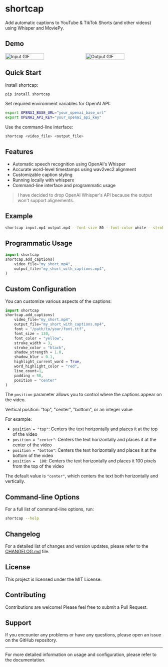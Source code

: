 # shortcap

Add automatic captions to YouTube & TikTok Shorts (and other videos) using Whisper and MoviePy.

## Demo

<div style="display: flex;">
  <img src="demo/input.gif" alt="Input GIF" style="width: 50%; margin-right: 10px;">
  <img src="demo/output.gif" alt="Output GIF" style="width: 50%;">
</div>


## Quick Start

Install shortcap:

```bash
pip install shortcap
```

Set required environment variables for OpenAI API:

```bash
export OPENAI_BASE_URL="your_openai_base_url"
export OPENAI_API_KEY="your_openai_api_key"
```

Use the command-line interface:

```bash
shortcap <video_file> <output_file>
```

## Features

- Automatic speech recognition using OpenAI's Whisper
- Accurate word-level timestamps using wav2vec2 alignment
- Customizable caption styling
- Running locally with whisperx 
- Command-line interface and programmatic usage

> I have decided to drop OpenAI Whisper's API because the output won't support alignements.

## Example

```bash
shortcap input.mp4 output.mp4 --font-size 80 --font-color white --stroke-width 2 --stroke-color black --highlight-current-word --word-highlight-color yellow --line-count 2 --verbose
```

## Programmatic Usage

```python
import shortcap
shortcap.add_captions(
    video_file="my_short.mp4",
    output_file="my_short_with_captions.mp4",
)
```

## Custom Configuration

You can customize various aspects of the captions:

```python
import shortcap
shortcap.add_captions(
    video_file="my_short.mp4",
    output_file="my_short_with_captions.mp4",
    font = "/path/to/your/font.ttf",
    font_size = 130,
    font_color = "yellow",
    stroke_width = 3,
    stroke_color = "black",
    shadow_strength = 1.0,
    shadow_blur = 0.1,
    highlight_current_word = True,
    word_highlight_color = "red",
    line_count=1,
    padding = 50,
    position = "center"
)
```

The `position` parameter allows you to control where the captions appear on the video.

Vertical position: "top", "center", "bottom", or an integer value

For example:
- `position = "top"`:  Centers the text horizontally and places it at the top of the video
- `position = "center"`:  Centers the text horizontally and places it at the center of the video
- `position = "bottom"`:  Centers the text horizontally and places it at the bottom of the video
- `position =  100`: Centers the text horizontally and places it 100 pixels from the top of the video

The default value is `"center"`, which centers the text both horizontally and vertically.

## Command-line Options

For a full list of command-line options, run:

```bash
shortcap --help
```


## Changelog

For a detailed list of changes and version updates, please refer to the [CHANGELOG.md](CHANGELOG.md) file.

## License

This project is licensed under the MIT License.

## Contributing

Contributions are welcome! Please feel free to submit a Pull Request.

## Support

If you encounter any problems or have any questions, please open an issue on the GitHub repository.

---

For more detailed information on usage and configuration, please refer to the documentation.